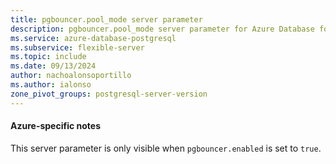 ```yaml
---
title: pgbouncer.pool_mode server parameter
description: pgbouncer.pool_mode server parameter for Azure Database for PostgreSQL flexible server.
ms.service: azure-database-postgresql
ms.subservice: flexible-server
ms.topic: include
ms.date: 09/13/2024
author: nachoalonsoportillo
ms.author: ialonso
zone_pivot_groups: postgresql-server-version
---
```

#### Azure-specific notes

This server parameter is only visible when `pgbouncer.enabled` is set to `true`.